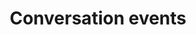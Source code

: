 ---
title: Conversation events
excerpt: ''
deprecated: false
hidden: false
metadata:
  title: ''
  description: ''
  robots: index
next:
  description: ''
---